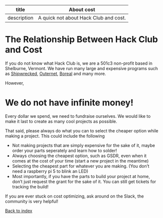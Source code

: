| title       | About cost                            |
| ----------- | ------------------------------------- |
| description | A quick not about Hack Club and cost. |


# The Relationship Between Hack Club and Cost

If you do not know what Hack Club is, we are a 501c3 non-profit based in Shelburne, Vermont. We have run many large and expensive programs such as [Shipwrecked](https://shipwrecked.hackclub.com/), [Outernet](https://outernet.hackclub.com/), [Boreal](https://boreal.hackclub.com/) and many more.

However,

# We do not have infinite money!

Every dollar we spend, we need to fundraise ourselves. We would like to make it last to create as many cool projects as possible.

That said, please always do what you can to select the cheaper option while making a project. This could include the following

- Not making projects that are simply expensive for the sake of it, maybe order your parts seperately and learn how to solder!
- Always choosing the cheapest option, such as GSDR, even when it comes at the cost of your time (start a new project in the meantime)
- Selecting the cheapest part for whatever you are making. (You don’t need a raspberry pi 5 to blink an LED)
- Most importantly, if you have the parts to build your project at home, don’t just request the grant for the sake of it. You can still get tickets for tracking the build!

If you are ever stuck on cost optimizing, ask around on the Slack, the community is very helpful!

[Back to index](/docs)
